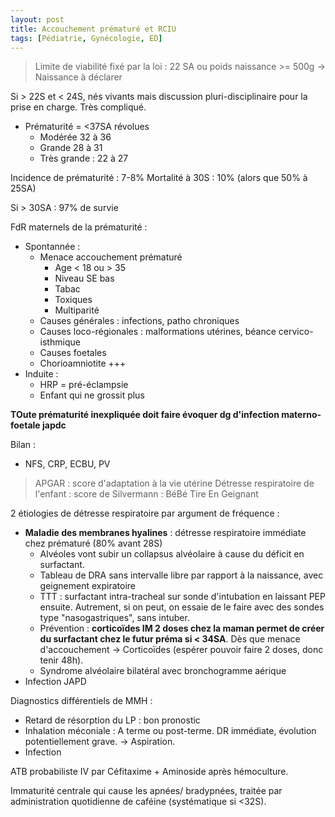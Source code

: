```yaml
---
layout: post
title: Accouchement prématuré et RCIU
tags: [Pédiatrie, Gynécologie, ED]
---
```


> Limite de viabilité fixé par la loi :
  > 22 SA ou poids naissance >= 500g
-> Naissance à déclarer

Si > 22S et < 24S, nés vivants mais discussion pluri-disciplinaire pour la prise en charge. Très compliqué.

- Prématurité = <37SA révolues
  - Modérée 32 à 36
  - Grande 28 à 31
  - Très grande : 22 à 27

Incidence de prématurité : 7-8%
Mortalité à 30S : 10% (alors que 50% à 25SA)

Si > 30SA : 97% de survie

FdR maternels de la prématurité :
- Spontannée :
  - Menace accouchement prématuré
    - Age < 18 ou > 35
    - Niveau SE bas
    - Tabac
    - Toxiques
    - Multiparité
  - Causes générales : infections, patho chroniques
  - Causes loco-régionales : malformations utérines, béance cervico-isthmique
  - Causes foetales
  - Chorioamniotite +++
- Induite :
  - HRP = pré-éclampsie
  - Enfant qui ne grossit plus

**TOute prématurité inexpliquée doit faire évoquer dg d'infection materno-foetale japdc**

Bilan :
- NFS, CRP, ECBU, PV

> APGAR : score d'adaptation à la vie utérine
Détresse respiratoire de l'enfant : score de Silvermann : BéBé Tire En Geignant

2 étiologies de détresse respiratoire par argument de fréquence :
- **Maladie des membranes hyalines** : détresse respiratoire immédiate chez prématuré (80% avant 28S)
  - Alvéoles vont subir un collapsus alvéolaire à cause du déficit en surfactant.
  - Tableau de DRA sans intervalle libre par rapport à la naissance, avec geignement expiratoire
  - TTT : surfactant intra-tracheal sur sonde d'intubation en laissant PEP ensuite. Autrement, si on peut, on essaie de le faire avec des sondes type "nasogastriques", sans intuber.
  - Prévention : **corticoïdes IM 2 doses chez la maman permet de créer du surfactant chez le futur préma si < 34SA**. Dès que menace d'accouchement -> Corticoïdes (espérer pouvoir faire 2 doses, donc tenir 48h).
  - Syndrome alvéolaire bilatéral avec bronchogramme aérique
- Infection JAPD

Diagnostics différentiels de MMH :
- Retard de résorption du LP : bon pronostic
- Inhalation méconiale : A terme ou post-terme. DR immédiate, évolution potentiellement grave. -> Aspiration.
- Infection

ATB probabiliste IV par Céfitaxime + Aminoside après hémoculture.

Immaturité centrale qui cause les apnées/ bradypnées, traitée par administration quotidienne de caféine (systématique si <32S).
